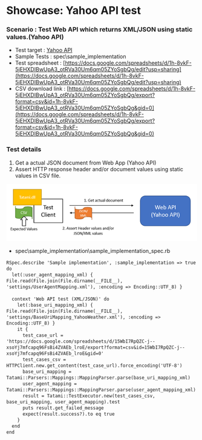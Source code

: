 # Showcase: Yahoo API test

### Scenario : Test Web API which returns XML/JSON using static values.(Yahoo API)

* Test target : [Yahoo API](http://query.yahooapis.com/v1/public/yql?q=select%20*%20from%20weather.forecast%20where%20woeid=%222459115%22and%20u=%22f%22&format=xml)
* Sample Tests : spec\sample_implementation
* Test spreadsheet : [https://docs.google.com/spreadsheets/d/1h-8vkF-5jEHXDIBwUpA3_otRVa30Um6qm05ZYoSgbQg/edit?usp=sharing](https://docs.google.com/spreadsheets/d/1h-8vkF-5jEHXDIBwUpA3_otRVa30Um6qm05ZYoSgbQg/edit?usp=sharing)
* CSV download link : [https://docs.google.com/spreadsheets/d/1h-8vkF-5jEHXDIBwUpA3_otRVa30Um6qm05ZYoSgbQg/export?format=csv&id=1h-8vkF-5jEHXDIBwUpA3_otRVa30Um6qm05ZYoSgbQg&gid=0](https://docs.google.com/spreadsheets/d/1h-8vkF-5jEHXDIBwUpA3_otRVa30Um6qm05ZYoSgbQg/export?format=csv&id=1h-8vkF-5jEHXDIBwUpA3_otRVa30Um6qm05ZYoSgbQg&gid=0) 

### Test details
1. Get a actual JSON document from Web App (Yahoo API) 
1. Assert HTTP response header and/or document values using static values in CSV file.

![sample3](imgs/sample3.png)

* spec\sample_implementation\sample_implementation_spec.rb

```
RSpec.describe 'Sample implementation', :sample_implementation => true do
  let(:user_agent_mapping_xml) { File.read(File.join(File.dirname(__FILE__), 'settings/UserAgentMapping.xml'), :encoding => Encoding::UTF_8) }

  context 'Web API test (XML/JSON)' do
    let(:base_uri_mapping_xml) { File.read(File.join(File.dirname(__FILE__), 'settings/BaseUriMapping_YahooWeather.xml'), :encoding => Encoding::UTF_8) }
    it {
      test_case_url = 'https://docs.google.com/spreadsheets/d/15WbI7RpQZC-j--xsoYj7mfcapq96FsBi4ZVAEb_lroE/export?format=csv&id=15WbI7RpQZC-j--xsoYj7mfcapq96FsBi4ZVAEb_lroE&gid=0'
      test_cases_csv = HTTPClient.new.get_content(test_case_url).force_encoding('UTF-8')
      base_uri_mapping = Tatami::Parsers::Mappings::MappingParser.parse(base_uri_mapping_xml)
      user_agent_mapping = Tatami::Parsers::Mappings::MappingParser.parse(user_agent_mapping_xml)
      result = Tatami::TestExecutor.new(test_cases_csv, base_uri_mapping, user_agent_mapping).test
      puts result.get_failed_message
      expect(result.success?).to eq true
    }
  end
end

```